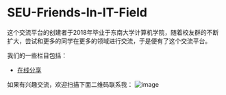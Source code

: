 # SEU-Friends-In-IT-Field
这个交流平台的创建者于2018年毕业于东南大学计算机学院，随着校友群的不断扩大，尝试和更多的同学在更多的领域进行交流，于是便有了这个交流平台。

我们的一些栏目包括：

- [在线分享](https://github.com/Frank-Ge/SEU-Friends-In-IT-Field/edit/main/sharing-activities%EF%BC%88%E5%9C%A8%E7%BA%BF%E5%88%86%E4%BA%AB%EF%BC%89.md)

如果有兴趣交流，欢迎扫描下面二维码联系我：
![image](https://user-images.githubusercontent.com/19504866/148064579-518c1008-df25-408b-a89c-1f06bd896ce8.png)


